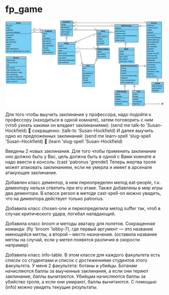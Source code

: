 # fp_game
![схема](https://github.com/kazantseva2/fp_game/blob/main/схема.jpg)


Для того чтобы выучить заклинание у профессора, надо подойти к профессору (находиться в одной комнате), затем поговорить с ним (чтоб узнать какими он владеет заклинаниями): 
(send me talk-to 'Susan-Hockfield)  сокращенно: (talk-to 'Susan-Hockfield)
И далее выучить одно из предложенных заклинаний:
(send me learn-spell 'slug-spell 'Susan-Hockfield)  (learn 'slug-spell 'Susan-Hockfield)


Введены 2 новых заклинания. Для того чтобы применить заклинание оно должно быть у Вас, цель должна быть в одной с Вами комнате и надо ввести в консоль: (cast 'patronus 'grendel)
Теперь жертва троля может атаковать заклинанием, если не умерла и имеет в арсенале атакующее заклинание.


Добавлен класс дементор, в нем переопределен метод eat-people, т.к. дементору нельзя ответить при его атаке. Также добавлены в мир игры два дементора. В классе person в методе cast-spell-on можно увидеть, что на диментора действует только patronus.


Добавила класс chosen-one и переопределила метод suffer так, чтоб в случае критического удара, погибал нападающий.


Добавила класс broom и методы аватару для полетов. Сокращенная команда: (fly 'broom 'lobby-7), где первый аргумент — это название имеющейся метлы, а второй – место назначения. (оставила название метлы на случай, если у метел появятся различия в скорости например)


Добавила класс info-table. В этом классе для каждого факультета есть список со студентами и список с достижениями студентов этого факультета. У меня 2 факультета: ботаны и убийцы. Ботанам начисляются баллы за выученные заклинания, а если они теряют заклинание, баллы вычитаются.  Убийцам начисляются баллы за убийство троля, а если они умирают, баллы вычитаются.  С помощью (info) можно увидеть текущие результаты.
